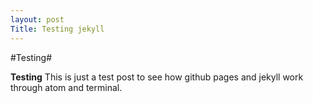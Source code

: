 ```yaml
---
layout: post
Title: Testing jekyll
---
```


#Testing#

**Testing** This is just a test post to see how github pages and jekyll work through atom and terminal.
